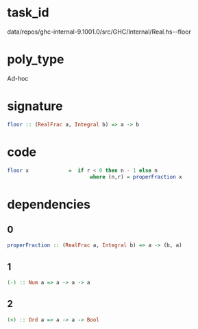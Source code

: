 
# task_id
data/repos/ghc-internal-9.1001.0/src/GHC/Internal/Real.hs--floor

# poly_type
Ad-hoc

# signature
```haskell
floor :: (RealFrac a, Integral b) => a -> b
```   

# code
```haskell
floor x             =  if r < 0 then n - 1 else n
                           where (n,r) = properFraction x
```

# dependencies
## 0
```haskell
properFraction :: (RealFrac a, Integral b) => a -> (b, a)
```
## 1
```haskell
(-) :: Num a => a -> a -> a
```
## 2
```haskell
(<) :: Ord a => a -> a -> Bool
```
